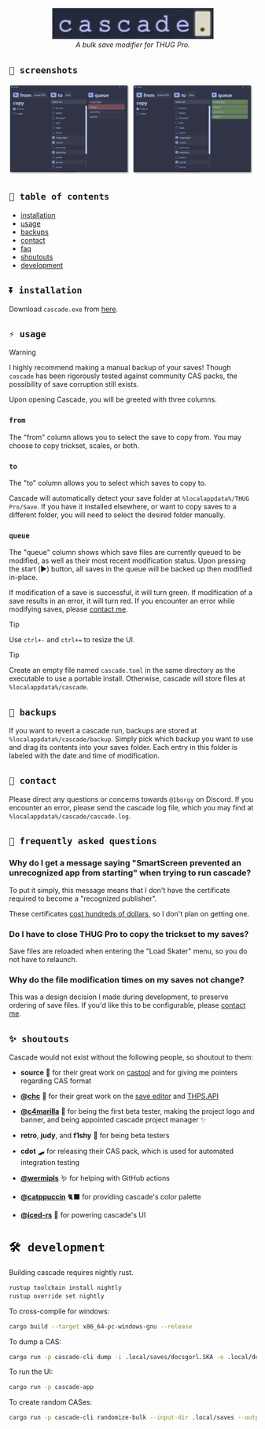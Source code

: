 <div align="center">
  <img src=".github/assets/banner.gif" width=65%>
  <div>
    <em>A bulk save modifier for THUG Pro.</em>
  </div>
</div>

## `📸 screenshots`<a id="screenshots"></a>

<img src=".github/assets/screenshot.png" width=49% /> <img src=".github/assets/screenshot2.png" width=49%/>

## `📖 table of contents`<a id="toc"></a>

* [installation](#installation)
* [usage](#usage)
* [backups](#backups)
* [contact](#contact)
* [faq](#faq)
* [shoutouts](#shoutouts)
* [development](#development)

## `⏬ installation`<a id="installation"></a>

Download `cascade.exe` from [here](https://github.com/1borgy/cascade/releases/latest).

## `⚡️ usage`<a id="usage"></a>

> [!WARNING]
> I highly recommend making a manual backup of your saves! Though `cascade` has been rigorously
> tested against community CAS packs, the possibility of save corruption still exists.

Upon opening Cascade, you will be greeted with three columns.

### `from`

The "from" column allows you to select the save to copy from. You may choose to copy trickset,
scales, or both.

### `to`

The "to" column allows you to select which saves to copy to.

Cascade will automatically detect your save folder at `%localappdata%/THUG Pro/Save`.
If you have it installed elsewhere, or want to copy saves to a different folder, you will need to
select the desired folder manually.

### `queue`

The "queue" column shows which save files are currently queued to be modified, as well as their
most recent modification status. Upon pressing the start (▶️) button, all saves in the queue will
be backed up then modified in-place.

If modification of a save is successful, it will turn green. If modification of a save results in
an error, it will turn red. If you encounter an error while modifying saves, please 
[contact me](#contact).

> [!TIP]
> Use `ctrl+-` and `ctrl+=` to resize the UI.

> [!TIP]
> Create an empty file named `cascade.toml` in the same directory as the executable to use a
> portable install. Otherwise, cascade will store files at `%localappdata%/cascade`.

## `💾 backups`<a id="backups"></a>

If you want to revert a cascade run, backups are stored at `%localappdata%/cascade/backup`.
Simply pick which backup you want to use and drag its contents into your saves folder.
Each entry in this folder is labeled with the date and time of modification.

## `📣 contact`<a id="contact"></a>

Please direct any questions or concerns towards `@1borgy` on Discord. If you encounter an error,
please send the cascade log file, which you may find at `%localappdata%/cascade/cascade.log`.

## `🙋 frequently asked questions`<a id="faq"></a>

### Why do I get a message saying "SmartScreen prevented an unrecognized app from starting" when trying to run cascade?

To put it simply, this message means that I don't have the certificate required to become a "recognized publisher".

These certificates [cost hundreds of dollars](https://signmycode.com/ev-code-signing), so I don't plan on getting one.

### Do I have to close THUG Pro to copy the trickset to my saves?

Save files are reloaded when entering the "Load Skater" menu, so you do not have to relaunch.

### Why do the file modification times on my saves not change?

This was a design decision I made during development, to preserve ordering of save files.
If you'd like this to be configurable, please [contact me](#contact).

## `✨ shoutouts`<a id="shoutouts"></a>

Cascade would not exist without the following people, so shoutout to them:

- **source** 🧠 for their great work on [castool](https://castool.xyz) and for giving me
  pointers regarding CAS format

- **[@chc](https://github.com/chc)** 🧠 for their great work on the
  [save editor](http://save-editor.thmods.com/#/manage_save)
  and [THPS.API](https://github.com/chc/thps.api/tree/master)

- **[@c4marilla](https://github.com/c4marilla)** 🦆 for being the first beta tester,
  making the project logo and banner, and being appointed cascade project manager ✨

- **retro**, **judy**, and **f1shy** 🦆 for being beta testers

- **cdot** 🛹 for releasing their CAS pack, which is used for automated integration testing

- **[@wermipls](https://github.com/wermipls)** 🪱 for helping with GitHub actions

- **[@catppuccin](https://github.com/catppuccin/catppuccin)** 🐈‍⬛ for providing cascade's color palette

- **[@iced-rs](https://github.com/iced-rs/iced)** 🧊 for powering cascade's UI

# `🛠️ development`<a id="development"></a>

Building cascade requires nightly rust.

```bash
rustup toolchain install nightly
rustup override set nightly
```

To cross-compile for windows:

```bash
cargo build --target x86_64-pc-windows-gnu --release
```

To dump a CAS:

```bash
cargo run -p cascade-cli dump -i .local/saves/docsgorl.SKA -o .local/docsgorl.ron
```

To run the UI:

```bash
cargo run -p cascade-app
```

To create random CASes:

```bash
cargo run -p cascade-cli randomize-bulk --input-dir .local/saves --output-dir .local/rand --female -n 10
```
